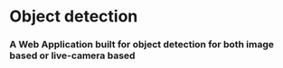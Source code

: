 # Object detection

### A Web Application built for object detection for both image based or live-camera based
